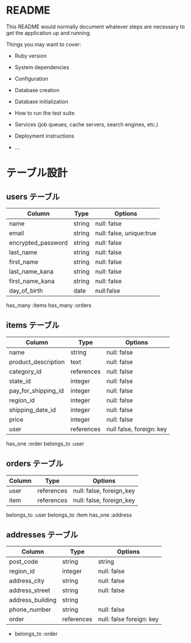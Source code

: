 # README

This README would normally document whatever steps are necessary to get the
application up and running.

Things you may want to cover:

* Ruby version

* System dependencies

* Configuration

* Database creation

* Database initialization

* How to run the test suite

* Services (job queues, cache servers, search engines, etc.)

* Deployment instructions

* ...

# テーブル設計

## users テーブル

| Column             | Type   | Options     |
| ------------------ | ------ | ----------- |
| name               | string | null: false |
| email              | string | null: false, unique:true|
| encrypted_password | string | null: false |
| last_name   | string | null: false |
| first_name | string | null: false |
| last_name_kana |string | null:  false|
| first_name_kana| string| null: false |
| day_of_birth | date    | null:false  |


has_many :items
has_many :orders

## items テーブル

| Column  | Type   | Options      |
| ------- | -------| -------------|
|  name   |  string | null: false |
| product_description  |  text   |  null: false  |
| category_id |  references  |  null: false  |
| state_id  | integer  |  null: false |
| pay_for_shipping_id | integer | null: false |
| region_id | integer     | null: false      |
| shipping_date_id  |  integer  | null: false  |
| price    |  integer |  null: false |
| user  | references   |null false, foreign: key |
has_one :order
belongs_to :user


## orders テーブル
| Column | Type   | Options     |
| ------ | ------ | ----------- | 
| user |references  |  null: false, foreign_key  |
| item |references  |  null: false, foreign_key  |

belongs_to :user
belongs_to :item
has_one :address


## addresses テーブル

| Column | Type   | Options      |
| ------ | -------| -------------|
| post_code   | string  |  string  | null:false   |
| region_id | integer     | null: false      |
| address_city    | string   | null:  false |
| address_street  | string   | null: false  |
| address_building |  string |              |
| phone_number    | string   | null: false  |
| order | references  | null: false  foreign: key |

- belongs_to :order

